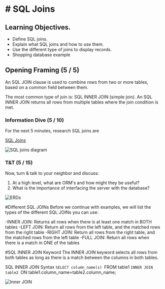 # # SQL Joins

## Learning Objectives.
- Define SQL joins.
- Explain what SQL joins and how to use them.
- Use the different type of joins to display records.
- Shopping database example

## Opening Framing (5 / 5)
An SQL JOIN clause is used to combine rows from two or more tables, based on a common field between them.

The most common type of join is: SQL INNER JOIN (simple join). An SQL INNER JOIN returns all rows from multiple tables where the join condition is met.

### Information Dive (5 / 10)
For the next 5 minutes, research SQL joins are

[SQL Joins](http://www.w3schools.com/sql/sql_join.asp)

![SQL joins diagram](https://github.com/ATL-WDI-Curriculum/newsqljoins/blob/master/images/sql-joins.jpg)

### T&T (5 / 15)
Now, turn & talk to your neighbor and discuss:

1. At a high level, what are ORM's and how might they be useful?
2. What is the importance of interfacing the server with the database?

![ERDs](https://github.com/ATL-WDI-Curriculum/sql-joins/blob/master/images/active-record.png)

#Different SQL JOINs
Before we continue with examples, we will list the types of the different SQL JOINs you can use:

-INNER JOIN: Returns all rows when there is at least one match in BOTH tables
-LEFT JOIN: Return all rows from the left table, and the matched rows from the right table
-RIGHT JOIN: Return all rows from the right table, and the matched rows from the left table
-FULL JOIN: Return all rows when there is a match in ONE of the tables

#SQL INNER JOIN Keyword
The INNER JOIN keyword selects all rows from both tables as long as there is a match between the columns in both tables.

SQL INNER JOIN Syntax
`SELECT column_name(s)
`FROM table1
`INNER JOIN table2
`ON table1.column_name=table2.column_name;

![Inner JOIN](https://github.com/ATL-WDI-Curriculum/newsqljoins/blob/master/images/img_innerjoin.gif)

